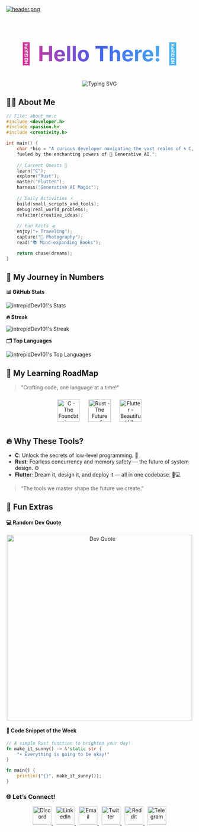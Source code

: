 <!-- Header Image -->
[![header.png](https://i.postimg.cc/Vkrc2JQL/header.png)](https://postimg.cc/cvSjn4LV)

<!-- Main Heading -->
<h1 align="center" style="font-size: 3.5rem; background: linear-gradient(90deg, #F72585, #4361EE, #4CC9F0); -webkit-background-clip: text; color: transparent;">
  🌌 Hello There! 👋
</h1>

<!-- Typing Effect -->
<div align="center">
  <img src="https://readme-typing-svg.herokuapp.com?font=Fira+Code&size=24&duration=3000&pause=1500&color=FF6D28&background=00000000&center=true&vCenter=true&width=1000&height=70&lines=🌌+Welcome+to+The+Orbital+Hub!;🚀+intrepidDev101+is+On+a+Mission+to+Master+C,+Rust,+and+Flutter;🧠+Exploring+AI's+Creative+Frontier+%26+Inventing+New+Possibilities;💻+Building+One+Line+of+Code+at+a+Time...;✨+Together,+Let's+Code+the+Next+Big+Thing!" alt="Typing SVG" />
</div>

<!-- About Me Section -->
## 🧑‍💻 **About Me**

```c
// File: about_me.c
#include <developer.h>
#include <passion.h>
#include <creativity.h>

int main() {
    char *bio = "A curious developer navigating the vast realms of 🌀 C, ⚙️ Rust, and 📱 Flutter, 
    fueled by the enchanting powers of 🤖 Generative AI.";
    
    // Current Quests 🎯
    learn("C");
    explore("Rust");
    master("Flutter");
    harness("Generative AI Magic");
    
    // Daily Activities ⚡
    build(small_scripts_and_tools);
    debug(real_world_problems);
    refactor(creative_ideas);
    
    // Fun Facts 🛸
    enjoy("✈️ Traveling");
    capture("📸 Photography");
    read("📚 Mind-expanding Books");

    return chase(dreams);
}
```

<!--- Github Stats --->

## 🌟 My Journey in Numbers

**📊 GitHub Stats**

![intrepidDev101's Stats](https://github-readme-stats.vercel.app/api?username=intrepidDev101&theme=tokyonight&show_icons=true&hide_border=true&count_private=false)

**🔥 Streak**

![intrepidDev101's Streak](https://github-readme-streak-stats.herokuapp.com/?user=intrepidDev101&theme=tokyonight&hide_border=true)

**🗂️ Top Languages**

![intrepidDev101's Top Languages](https://github-readme-stats.vercel.app/api/top-langs/?username=intrepidDev101&theme=tokyonight&show_icons=true&hide_border=true&layout=compact)


<!--- Learning RoadMap --->

## 🚀 My Learning RoadMap
> "Crafting code, one language at a time!"

<div align="center">
  <!-- Direct Icons from Icons8 -->
  <img src="https://img.icons8.com/ios/452/cogs.png" title="C - The Foundation" style="width: 60px; margin: 10px;" />
  <img src="https://img.icons8.com/ios/452/rust.png" title="Rust - The Future of Systems" style="width: 60px; margin: 10px;" />
  <img src="https://img.icons8.com/ios/452/flutter.png" title="Flutter - Beautiful UIs Everywhere" style="width: 60px; margin: 10px;" />
</div>


## 🔥 Why These Tools?

- **C**: Unlock the secrets of low-level programming. 🔑
- **Rust**: Fearless concurrency and memory safety — the future of system design. ⚙️
- **Flutter**: Dream it, design it, and deploy it — all in one codebase. 📱💻
> “The tools we master shape the future we create.”

<!--- Fun Side --->

## 🎉 Fun Extras
#### 💻 Random Dev Quote
<div align="center"> <img src="https://quotes-github-readme.vercel.app/api?type=vertical&theme=material" width="500" alt="Dev Quote"> </div>

####  🎨 Code Snippet of the Week
```Rust
// A simple Rust function to brighten your day!
fn make_it_sunny() -> &'static str {
    "☀️ Everything is going to be okay!"
}

fn main() {
    println!("{}", make_it_sunny());
}
```

<!--- Social Connection --->

### 🌐 **Let’s Connect!**

<div align="center">
  <!-- Discord Icon with Animation -->
  <a href="https://discord.gg/yourdiscordlink">
    <img src="https://upload.wikimedia.org/wikipedia/commons/a/a6/Discord_logo_2023.svg" alt="Discord" width="50" height="50" style="animation: rotate 2s infinite linear;" />
  </a>&nbsp;

  <!-- LinkedIn Icon with Animation -->
  <a href="https://linkedin.com/in/intrepiddev101">
    <img src="https://upload.wikimedia.org/wikipedia/commons/0/01/LinkedIn_Logo_2023.png" alt="LinkedIn" width="50" height="50" style="animation: pulse 1s infinite;" />
  </a>&nbsp;

  <!-- Gmail Icon with Animation -->
  <a href="mailto:intrepiddev101@example.com">
    <img src="https://upload.wikimedia.org/wikipedia/commons/a/a5/Gmail_Icon.png" alt="Email" width="50" height="50" style="animation: bounce 1s infinite;" />
  </a>&nbsp;

  <!-- Twitter Icon with Animation -->
  <a href="https://twitter.com/intrepiddev101">
    <img src="https://upload.wikimedia.org/wikipedia/commons/6/60/Twitter_Logo_2021.svg" alt="Twitter" width="50" height="50" style="animation: swing 1s infinite;" />
  </a>&nbsp;

  <!-- Reddit Icon with Animation -->
  <a href="https://reddit.com/user/intrepiddev101">
    <img src="https://upload.wikimedia.org/wikipedia/commons/6/63/Reddit_logo_2023.svg" alt="Reddit" width="50" height="50" style="animation: bounce 1.5s infinite;" />
  </a>&nbsp;

  <!-- Telegram Icon with Animation -->
  <a href="https://t.me/intrepiddev101">
    <img src="https://upload.wikimedia.org/wikipedia/commons/d/d5/Telegram_logo.svg" alt="Telegram" width="50" height="50" style="animation: pulse 1s infinite;" />
  </a>
</div>
